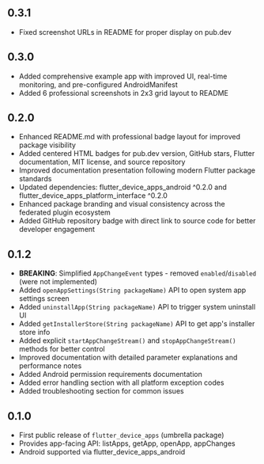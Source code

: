 ## 0.3.1
- Fixed screenshot URLs in README for proper display on pub.dev

## 0.3.0
- Added comprehensive example app with improved UI, real-time monitoring, and pre-configured AndroidManifest
- Added 6 professional screenshots in 2x3 grid layout to README

## 0.2.0
- Enhanced README.md with professional badge layout for improved package visibility
- Added centered HTML badges for pub.dev version, GitHub stars, Flutter documentation, MIT license, and source repository
- Improved documentation presentation following modern Flutter package standards
- Updated dependencies: flutter_device_apps_android ^0.2.0 and flutter_device_apps_platform_interface ^0.2.0
- Enhanced package branding and visual consistency across the federated plugin ecosystem
- Added GitHub repository badge with direct link to source code for better developer engagement

## 0.1.2
- **BREAKING**: Simplified `AppChangeEvent` types - removed `enabled`/`disabled` (were not implemented)
- Added `openAppSettings(String packageName)` API to open system app settings screen
- Added `uninstallApp(String packageName)` API to trigger system uninstall UI
- Added `getInstallerStore(String packageName)` API to get app's installer store info
- Added explicit `startAppChangeStream()` and `stopAppChangeStream()` methods for better control
- Improved documentation with detailed parameter explanations and performance notes
- Added Android permission requirements documentation
- Added error handling section with all platform exception codes
- Added troubleshooting section for common issues

## 0.1.0
- First public release of `flutter_device_apps` (umbrella package)
- Provides app-facing API: listApps, getApp, openApp, appChanges
- Android supported via flutter_device_apps_android
